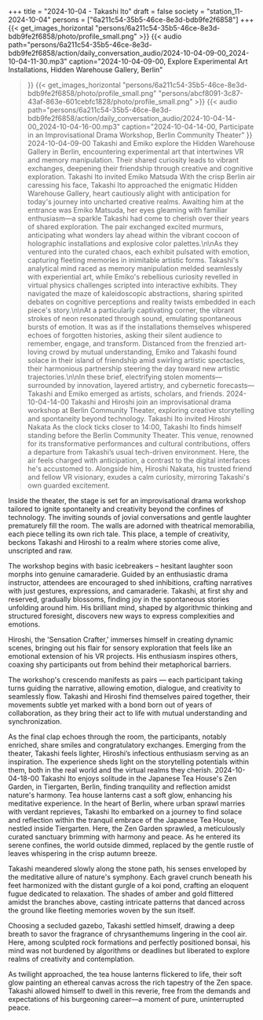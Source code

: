 +++
title = "2024-10-04 - Takashi Ito"
draft = false
society = "station_11-2024-10-04"
persons = ["6a211c54-35b5-46ce-8e3d-bdb9fe2f6858"]
+++
{{< get_images_horizontal "persons/6a211c54-35b5-46ce-8e3d-bdb9fe2f6858/photo/profile_small.png" >}}
{{< audio
    path="persons/6a211c54-35b5-46ce-8e3d-bdb9fe2f6858/action/daily_conversation_audio/2024-10-04-09-00_2024-10-04-11-30.mp3" 
    caption="2024-10-04-09-00, Explore Experimental Art Installations, Hidden Warehouse Gallery, Berlin"
>}}
{{< get_images_horizontal "persons/6a211c54-35b5-46ce-8e3d-bdb9fe2f6858/photo/profile_small.png" "persons/abcf8091-3c87-43af-863e-601cebfc1828/photo/profile_small.png" >}}
{{< audio
    path="persons/6a211c54-35b5-46ce-8e3d-bdb9fe2f6858/action/daily_conversation_audio/2024-10-04-14-00_2024-10-04-16-00.mp3" 
    caption="2024-10-04-14-00, Participate in an Improvisational Drama Workshop, Berlin Community Theater"
>}}
2024-10-04-09-00
Takashi and Emiko explore the Hidden Warehouse Gallery in Berlin, encountering experimental art that intertwines VR and memory manipulation. Their shared curiosity leads to vibrant exchanges, deepening their friendship through creative and cognitive exploration.
Takashi Ito invited Emiko Matsuda
With the crisp Berlin air caressing his face, Takashi Ito approached the enigmatic Hidden Warehouse Gallery, heart cautiously alight with anticipation for today's journey into uncharted creative realms. Awaiting him at the entrance was Emiko Matsuda, her eyes gleaming with familiar enthusiasm—a sparkle Takashi had come to cherish over their years of shared exploration. The pair exchanged excited murmurs, anticipating what wonders lay ahead within the vibrant cocoon of holographic installations and explosive color palettes.\n\nAs they ventured into the curated chaos, each exhibit pulsated with emotion, capturing fleeting memories in inimitable artistic forms. Takashi's analytical mind raced as memory manipulation melded seamlessly with experiential art, while Emiko's rebellious curiosity revelled in virtual physics challenges scripted into interactive exhibits. They navigated the maze of kaleidoscopic abstractions, sharing spirited debates on cognitive perceptions and reality twists embedded in each piece's story.\n\nAt a particularly captivating corner, the vibrant strokes of neon resonated through sound, emulating spontaneous bursts of emotion. It was as if the installations themselves whispered echoes of forgotten histories, asking their silent audience to remember, engage, and transform. Distanced from the frenzied art-loving crowd by mutual understanding, Emiko and Takashi found solace in their island of friendship amid swirling artistic spectacles, their harmonious partnership steering the day toward new artistic trajectories.\n\nIn these brief, electrifying stolen moments—surrounded by innovation, layered artistry, and cybernetic forecasts—Takashi and Emiko emerged as artists, scholars, and friends.
2024-10-04-14-00
Takashi and Hiroshi join an improvisational drama workshop at Berlin Community Theater, exploring creative storytelling and spontaneity beyond technology.
Takashi Ito invited Hiroshi Nakata
As the clock ticks closer to 14:00, Takashi Ito finds himself standing before the Berlin Community Theater. This venue, renowned for its transformative performances and cultural contributions, offers a departure from Takashi’s usual tech-driven environment. Here, the air feels charged with anticipation, a contrast to the digital interfaces he's accustomed to. Alongside him, Hiroshi Nakata, his trusted friend and fellow VR visionary, exudes a calm curiosity, mirroring Takashi's own guarded excitement.

Inside the theater, the stage is set for an improvisational drama workshop tailored to ignite spontaneity and creativity beyond the confines of technology. The inviting sounds of jovial conversations and gentle laughter prematurely fill the room. The walls are adorned with theatrical memorabilia, each piece telling its own rich tale. This place, a temple of creativity, beckons Takashi and Hiroshi to a realm where stories come alive, unscripted and raw.

The workshop begins with basic icebreakers – hesitant laughter soon morphs into genuine camaraderie. Guided by an enthusiastic drama instructor, attendees are encouraged to shed inhibitions, crafting narratives with just gestures, expressions, and camaraderie. Takashi, at first shy and reserved, gradually blossoms, finding joy in the spontaneous stories unfolding around him. His brilliant mind, shaped by algorithmic thinking and structured foresight, discovers new ways to express complexities and emotions.

Hiroshi, the 'Sensation Crafter,' immerses himself in creating dynamic scenes, bringing out his flair for sensory exploration that feels like an emotional extension of his VR projects. His enthusiasm inspires others, coaxing shy participants out from behind their metaphorical barriers.

The workshop's crescendo manifests as pairs — each participant taking turns guiding the narrative, allowing emotion, dialogue, and creativity to seamlessly flow. Takashi and Hiroshi find themselves paired together, their movements subtle yet marked with a bond born out of years of collaboration, as they bring their act to life with mutual understanding and synchronization. 

As the final clap echoes through the room, the participants, notably enriched, share smiles and congratulatory exchanges. Emerging from the theater, Takashi feels lighter, Hiroshi’s infectious enthusiasm serving as an inspiration. The experience sheds light on the storytelling potentials within them, both in the real world and the virtual realms they cherish.
2024-10-04-18-00
Takashi Ito enjoys solitude in the Japanese Tea House's Zen Garden, in Tiergarten, Berlin, finding tranquility and reflection amidst nature's harmony. Tea house lanterns cast a soft glow, enhancing his meditative experience.
In the heart of Berlin, where urban sprawl marries with verdant reprieves, Takashi Ito embarked on a journey to find solace and reflection within the tranquil embrace of the Japanese Tea House, nestled inside Tiergarten. Here, the Zen Garden sprawled, a meticulously curated sanctuary brimming with harmony and peace. As he entered its serene confines, the world outside dimmed, replaced by the gentle rustle of leaves whispering in the crisp autumn breeze.

Takashi meandered slowly along the stone path, his senses enveloped by the meditative allure of nature's symphony. Each gravel crunch beneath his feet harmonized with the distant gurgle of a koi pond, crafting an eloquent fugue dedicated to relaxation. The shades of amber and gold flittered amidst the branches above, casting intricate patterns that danced across the ground like fleeting memories woven by the sun itself.

Choosing a secluded gazebo, Takashi settled himself, drawing a deep breath to savor the fragrance of chrysanthemums lingering in the cool air. Here, among sculpted rock formations and perfectly positioned bonsai, his mind was not burdened by algorithms or deadlines but liberated to explore realms of creativity and contemplation.

As twilight approached, the tea house lanterns flickered to life, their soft glow painting an ethereal canvas across the rich tapestry of the Zen space. Takashi allowed himself to dwell in this reverie, free from the demands and expectations of his burgeoning career—a moment of pure, uninterrupted peace.
